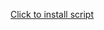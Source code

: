 <a href="https://github.com/adelta66/Append-Google-Search/blob/main/appendGoogleSearch.user.js">Click to install script</a>